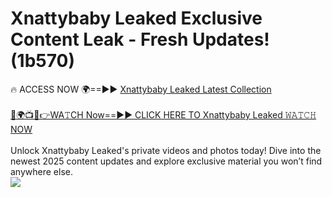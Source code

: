 # Xnattybaby Leaked Exclusive Content Leak - Fresh Updates! (1b570)

🔥 ACCESS NOW 🌍==►► <a href="https://tinyurl.com/kvy9nzfs" rel="nofollow">Xnattybaby Leaked Latest Collection</a>
<br><br>
[🔴🌍📺📱👉WA𝚃CH Now==►► CLICK HERE TO Xnattybaby Leaked 𝚆𝙰𝚃𝙲𝙷 NOW](https://tinyurl.com/kvy9nzfs)
<br><br>
Unlock Xnattybaby Leaked's private videos and photos today! Dive into the newest 2025 content updates and explore exclusive material you won’t find anywhere else.
<br>
<a href="https://tinyurl.com/kvy9nzfs" rel="nofollow" data-target="animated-image.originalLink"><img src="https://camo.githubusercontent.com/8a4f000d20f83aca3bf7ec5f350d767afa0574a8a352519fd8cfa583a6f93a33/68747470733a2f2f692e696d6775722e636f6d2f644a486b345a712e676966" data-canonical-src="https://i.imgur.com/dJHk4Zq.gif" style="max-width: 100%; display: inline-block;" data-target="animated-image.originalImage"></a>
<br>
